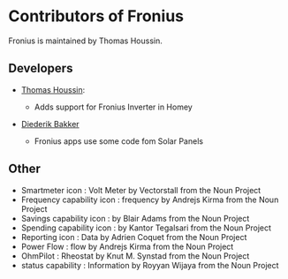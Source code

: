 Contributors of Fronius
===========================
Fronius is maintained by Thomas Houssin.

Developers
----------
* [Thomas Houssin](https://github.com/ThomasHoussin):
   * Adds support for Fronius Inverter in Homey

* [Diederik Bakker](https://github.com/DiedB)
   * Fronius apps use some code fom Solar Panels 
   
Other
----------
* Smartmeter icon : Volt Meter by Vectorstall from the Noun Project
* Frequency capability icon : frequency by Andrejs Kirma from the Noun Project
* Savings capability icon : by Blair Adams from the Noun Project
* Spending capability icon :  by Kantor Tegalsari from the Noun Project
* Reporting icon : Data by Adrien Coquet from the Noun Project
* Power Flow : flow by Andrejs Kirma from the Noun Project
* OhmPilot : Rheostat by Knut M. Synstad from the Noun Project
* status capability : Information by Royyan Wijaya from the Noun Project